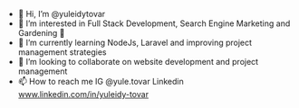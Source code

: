 - 👋 Hi, I’m @yuleidytovar
- 👀 I’m interested in Full Stack Development, Search Engine Marketing and Gardening 🌼
- 🌱 I’m currently learning NodeJs, Laravel and improving project management strategies
- 💞️ I’m looking to collaborate on website development and project management
- 📫 How to reach me IG @yule.tovar Linkedin www.linkedin.com/in/yuleidy-tovar


<!---
yuleidytovar/yuleidytovar is a ✨ special ✨ repository because its `README.md` (this file) appears on your GitHub profile.
You can click the Preview link to take a look at your changes.
--->
